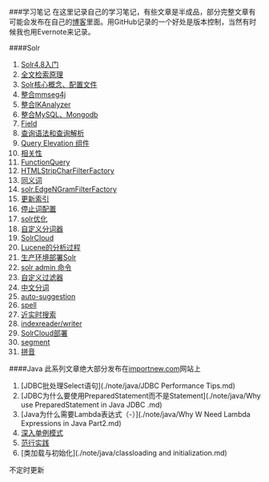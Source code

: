 ﻿
###学习笔记
在这里记录自己的学习笔记，有些文章是半成品，部分完整文章有可能会发布在自己的[博客](http://foofish.net)里面。用GitHub记录的一个好处是版本控制，当然有时候我也用Evernote来记录。  


####Solr
1. [Solr4.8入门](./solr/solr_tutorial.md)
2. [全文检索原理](./solr/solr2.md)
3. [Solr核心概念、配置文件](./solr/solr3.md)
4. [整合mmseg4j](./solr/solr4.md)
5. [整合IKAnalyzer](./solr/solr5.md)
6. [整合MySQL、Mongodb](./solr/solr6.md)
7. [Field](./solr/solr7.md)
8. [查询语法和查询解析](./solr/solr8.md)
9. [Query Elevation 组件](./solr/solr9.md)
10. [相关性](./solr/solr10.md)
11. [FunctionQuery](./solr/solr11.md)
12. [HTMLStripCharFilterFactory](./solr/solr12.md)
13. [同义词](./solr/solr13.md)
14. [solr.EdgeNGramFilterFactory](./solr/solr14.md)
15. [更新索引](./solr/solr15.md)
16. [停止词配置](./solr/solr16.md)
17. [solr优化](./solr/solr17.md)
18. [自定义分词器](./solr/solr18.md)
19. [SolrCloud](./solr/solr19.md)
20. [Lucene的分析过程](./solr/solr20.md)
21. [生产环境部署Solr](./solr/solr21.md)
22. [solr admin 命令](./solr/solr22.md)
23. [自定义过滤器](./solr/solr23.md)
24. [中文分词](./solr/solr24.md)
25. [auto-suggestion](./solr/solr25.md)
26. [spell](./solr/solr26.md)
27. [近实时搜索](./solr/solr27.md)
28. [indexreader/writer](./solr/solr28.md)
29. [SolrCloud部署](./solr/solr29.md)
30. [segment](./solr/solr30.md)
31. [拼音](./solr/solr31.md)

####Java
此系列文章绝大部分发布在[importnew.com](http://www.importnew.com)网站上  

1. [JDBC批处理Select语句](./note/java/JDBC Performance Tips.md)
2. [JDBC为什么要使用PreparedStatement而不是Statement](./note/java/Why use PreparedStatement in Java JDBC .md)
3. [Java为什么需要Lambda表达式（-）](./note/java/Why W Need Lambda Expressions in Java Part2.md)
4. [深入单例模式](./note/java/singleton.md)
5. [范行实践](./note/java/Generic.md)
6. [类加载与初始化](./note/java/classloading and initialization.md)


不定时更新 

